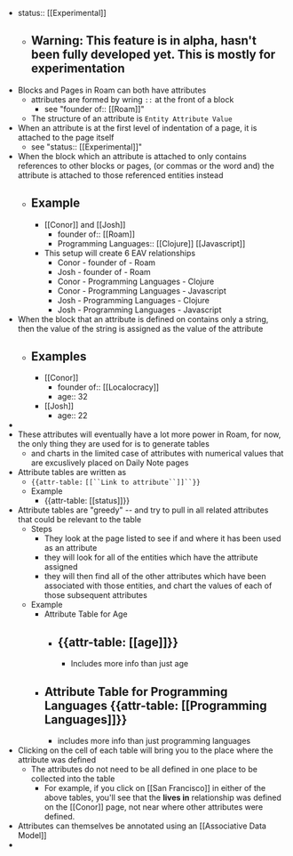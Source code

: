 - status:: [[Experimental]]
    - ## Warning: This feature is in alpha, hasn't been fully developed yet.  This is mostly for experimentation
- Blocks and Pages in Roam can both have attributes
    - attributes are formed by wring `::` at the front of a block
        - see "founder of:: [[Roam]]"
    - The structure of an attribute is `Entity Attribute Value`
- When an attribute is at the first level of indentation of a page, it is attached to the page itself
    - see "status:: [[Experimental]]"
- When the block which an attribute is attached to only contains references to other blocks or pages, (or commas or the word and) the attribute is attached to those referenced entities instead
    - ## Example
        - [[Conor]] and [[Josh]]
            - founder of:: [[Roam]]
            - Programming Languages:: [[Clojure]] [[Javascript]]  
        - This setup will create 6 EAV relationships
            - Conor - founder of - Roam
            - Josh -  founder of - Roam
            - Conor - Programming Languages - Clojure 
            - Conor - Programming Languages - Javascript
            - Josh  - Programming Languages - Clojure
            - Josh - Programming Languages - Javascript
- When the block that an attribute is defined on contains only a string, then the value of the string is assigned as the value of the attribute
    - ## Examples
        - [[Conor]]
            - founder of:: [[Localocracy]]
            - age:: 32
        - [[Josh]]
            - age:: 22
- 
- These attributes will eventually have a lot more power in Roam, for now, the only thing they are used for is to generate tables
    - and charts in the limited case of attributes with numerical values that are excuslively placed on Daily Note pages 
- Attribute tables are written as 
    - `{{attr-table:` `[[``Link to attribute``]]``}}` 
    - Example
        - {{attr-table: [[status]]}}
- Attribute tables are "greedy" -- and try to pull in all related attributes that could be relevant to the table
    - Steps
        - They look at the page listed to see if and where  it has been used as an attribute
        - they will look for all of the entities which have the attribute assigned
        - they will then find all of the other attributes which have been associated with those entities, and chart the values of each of those subsequent attributes
    - Example
        - Attribute Table for Age  
            - ## {{attr-table: [[age]]}} 
                - Includes more info than just age
        - ## Attribute Table for Programming Languages {{attr-table: [[Programming Languages]]}}
            - includes more info than just programming languages
- Clicking on the cell of each table will bring you to the place where the attribute was defined
    - The attributes do not need to be all defined in one place to be collected into the table
        - For example, if you click on [[San Francisco]] in either of the above tables, you'll see that the **lives in** relationship was defined on the [[Conor]] page, not near where other attributes were defined. 
- Attributes can themselves be annotated using an [[Associative Data Model]]
- 
